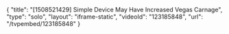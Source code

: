 {
    "title": "[1508521429] Simple Device May Have Increased Vegas Carnage",
    "type": "solo",
    "layout": "iframe-static",
    "videoId": "123185848",
    "url": "\/tvpembed\/123185848"
}